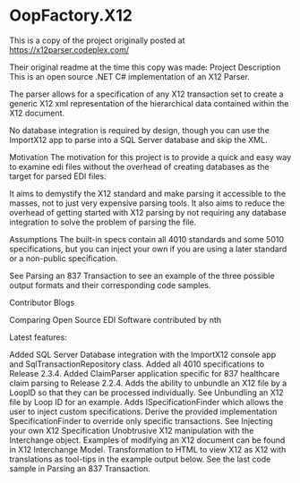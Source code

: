 # OopFactory.X12
This is a copy of the project originally posted at https://x12parser.codeplex.com/

Their original readme at the time this copy was made:
Project Description
This is an open source .NET C# implementation of an X12 Parser.

The parser allows for a specification of any X12 transaction set to create a generic X12 xml representation of the hierarchical data contained within the X12 document.

No database integration is required by design, though  you can use the ImportX12 app to parse into a SQL Server database and skip the XML.

Motivation
The motivation for this project is to provide a quick and easy way to examine edi files without the overhead of creating databases as the target for parsed EDI files.

It aims to demystify the X12 standard and make parsing it accessible to the masses, not to just very expensive parsing tools.
It also aims to reduce the overhead of getting started with X12 parsing by not requiring any database integration to solve the problem of parsing the file.

Assumptions
The built-in specs contain all 4010 standards and some 5010 specifications, but you can inject your own if you are using a later standard or a non-public specification.

See Parsing an 837 Transaction to see an example of the three possible output formats and their corresponding code samples.

Contributor Blogs

Comparing Open Source EDI Software contributed by nth

Latest features:

Added SQL Server Database integration with the ImportX12 console app and SqlTransactionRepository class.
Added all 4010 specifications to Release 2.3.4.
Added ClaimParser application specific for 837 healthcare claim parsing to Release 2.2.4.
Adds the ability to unbundle an X12 file by a LoopID so that they can be processed individually. See Unbundling an X12 file by Loop ID for an example.
Adds ISpecificationFinder which allows the user to inject custom specifications. Derive the provided implementation SpecificationFinder to override only specific transactions. See Injecting your own X12 Specification
Unobtrusive X12 manipulation with the Interchange object. Examples of modifying an X12 document can be found in X12 Interchange Model.
Transformation to HTML to view X12 as X12 with translations as tool-tips in the example output below. See the last code sample in Parsing an 837 Transaction.
